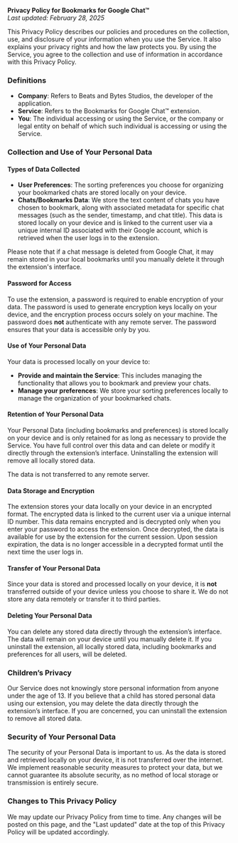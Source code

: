 **Privacy Policy for Bookmarks for Google Chat™**  
*Last updated: February 28, 2025*

This Privacy Policy describes our policies and procedures on the collection, use, and disclosure of your information when you use the Service. It also explains your privacy rights and how the law protects you. By using the Service, you agree to the collection and use of information in accordance with this Privacy Policy.

### **Definitions**

* **Company**: Refers to Beats and Bytes Studios, the developer of the application.  
* **Service**: Refers to the Bookmarks for Google Chat™ extension.  
* **You**: The individual accessing or using the Service, or the company or legal entity on behalf of which such individual is accessing or using the Service.

### **Collection and Use of Your Personal Data**

#### **Types of Data Collected**

* **User Preferences**: The sorting preferences you choose for organizing your bookmarked chats are stored locally on your device.  
* **Chats/Bookmarks Data**: We store the text content of chats you have chosen to bookmark, along with associated metadata for specific chat messages (such as the sender, timestamp, and chat title). This data is stored locally on your device and is linked to the current user via a unique internal ID associated with their Google account, which is retrieved when the user logs in to the extension.

Please note that if a chat message is deleted from Google Chat, it may remain stored in your local bookmarks until you manually delete it through the extension's interface.

#### **Password for Access**

To use the extension, a password is required to enable encryption of your data. The password is used to generate encryption keys locally on your device, and the encryption process occurs solely on your machine. The password does **not** authenticate with any remote server. The password ensures that your data is accessible only by you.

#### **Use of Your Personal Data**

Your data is processed locally on your device to:

* **Provide and maintain the Service**: This includes managing the functionality that allows you to bookmark and preview your chats.  
* **Manage your preferences**: We store your sorting preferences locally to manage the organization of your bookmarked chats.

#### **Retention of Your Personal Data**

Your Personal Data (including bookmarks and preferences) is stored locally on your device and is only retained for as long as necessary to provide the Service. You have full control over this data and can delete or modify it directly through the extension’s interface. Uninstalling the extension will remove all locally stored data.

The data is not transferred to any remote server.

#### **Data Storage and Encryption**

The extension stores your data locally on your device in an encrypted format. The encrypted data is linked to the current user via a unique internal ID number. This data remains encrypted and is decrypted only when you enter your password to access the extension. Once decrypted, the data is available for use by the extension for the current session. Upon session expiration, the data is no longer accessible in a decrypted format until the next time the user logs in.

#### **Transfer of Your Personal Data**

Since your data is stored and processed locally on your device, it is **not** transferred outside of your device unless you choose to share it. We do not store any data remotely or transfer it to third parties.

#### **Deleting Your Personal Data**

You can delete any stored data directly through the extension’s interface. The data will remain on your device until you manually delete it. If you uninstall the extension, all locally stored data, including bookmarks and preferences for all users, will be deleted.

### **Children’s Privacy**

Our Service does not knowingly store personal information from anyone under the age of 13\. If you believe that a child has stored personal data using our extension, you may delete the data directly through the extension’s interface. If you are concerned, you can uninstall the extension to remove all stored data.

### **Security of Your Personal Data**

The security of your Personal Data is important to us. As the data is stored and retrieved locally on your device, it is not transferred over the internet. We implement reasonable security measures to protect your data, but we cannot guarantee its absolute security, as no method of local storage or transmission is entirely secure.

### **Changes to This Privacy Policy**

We may update our Privacy Policy from time to time. Any changes will be posted on this page, and the "Last updated" date at the top of this Privacy Policy will be updated accordingly.
